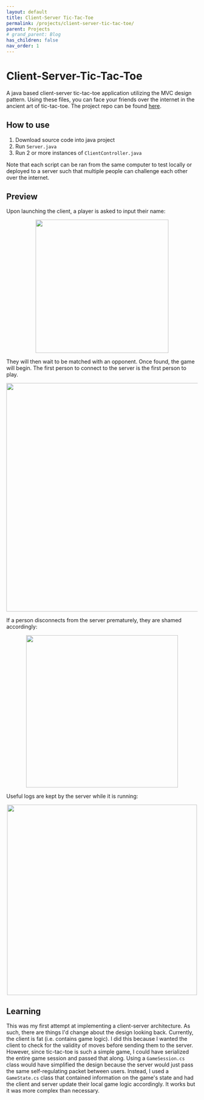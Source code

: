 ```yaml
---
layout: default
title: Client-Server Tic-Tac-Toe
permalink: /projects/client-server-tic-tac-toe/
parent: Projects
# grand_parent: Blog
has_children: false
nav_order: 1
---
```


# Client-Server-Tic-Tac-Toe
A java based client-server tic-tac-toe application utilizing the MVC design pattern. 
Using these files, you can face your friends over the internet in the ancient art of tic-tac-toe.
The project repo can be found [here](https://github.com/sirpaulmcd/Client-Server-Tic-Tac-Toe).

## How to use
1. Download source code into java project
2. Run `Server.java`
3. Run 2 or more instances of `ClientController.java`

Note that each script can be ran from the same computer to test locally or deployed to a server such that
multiple people can challenge each other over the internet. 

## Preview
Upon launching the client, a player is asked to input their name:
<p align="center">
<img src="https://cdn.discordapp.com/attachments/751158308236165191/771895749137924096/Screen_Shot_2020-10-30_at_18.16.56.png" width=350 />
</p>

They will then wait to be matched with an opponent. Once found, the game will begin.
The first person to connect to the server is the first person to play.
<p align="center">
<img src="https://media.giphy.com/media/p4Csz2GlROWlKMEgSe/giphy.gif" width=600 />
</p>


If a person disconnects from the server prematurely, they are shamed accordingly:
<p align="center">
<img src="https://cdn.discordapp.com/attachments/751158308236165191/771910346532192306/Screen_Shot_2020-10-30_at_19.35.32.png" width=400 />
</p>

Useful logs are kept by the server while it is running:
<p align="center">
<img src="https://media.discordapp.net/attachments/751158308236165191/771900723621003264/unknown.png" width=500 />
</p>

## Learning
This was my first attempt at implementing a client-server architecture. As such, there are things I'd change about the design looking back.
Currently, the client is fat (i.e. contains game logic). 
I did this because I wanted the client to check for the validity of moves before sending them to the server.
However, since tic-tac-toe is such a simple game, I could have serialized the entire game session and passed that along. 
Using a `GameSession.cs` class would have simplified the design because the server would just pass the same self-regulating packet between users.
Instead, I used a `GameState.cs` class that contained information on the game's state and had the client and server update their local game logic accordingly.
It works but it was more complex than necessary. 

